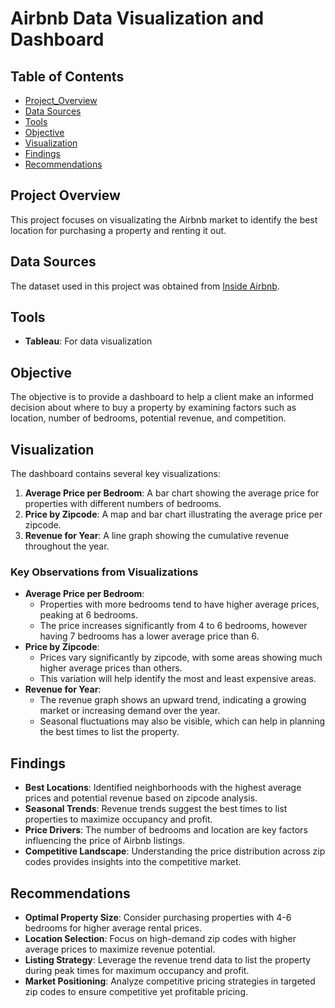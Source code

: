 # Airbnb Data Visualization and Dashboard

## Table of Contents

- [Project_Overview](#project-overview)
- [Data Sources](#data-sources)
- [Tools](#tools)
- [Objective](#objective)
- [Visualization](#visualization)
- [Findings](#findings)
- [Recommendations](#recommendations)


## Project Overview
This project focuses on visualizating the Airbnb market to identify the best location for purchasing a property and renting it out.

## Data Sources
The dataset used in this project was obtained from [Inside Airbnb](https://insideairbnb.com/get-the-data/).

## Tools
- **Tableau**: For data visualization

## Objective
The objective is to provide a dashboard to help a client make an informed decision about where to buy a property by examining factors such as location, number of bedrooms, potential revenue, and competition.

## Visualization
The dashboard contains several key visualizations:
1. **Average Price per Bedroom**: A bar chart showing the average price for properties with different numbers of bedrooms.
2. **Price by Zipcode**: A map and bar chart illustrating the average price per zipcode.
3. **Revenue for Year**: A line graph showing the cumulative revenue throughout the year.

### Key Observations from Visualizations
- **Average Price per Bedroom**: 
  - Properties with more bedrooms tend to have higher average prices, peaking at 6 bedrooms.
  - The price increases significantly from 4 to 6 bedrooms, however having 7 bedrooms has a lower average price than 6.
- **Price by Zipcode**:
  - Prices vary significantly by zipcode, with some areas showing much higher average prices than others.
  - This variation will help identify the most and least expensive areas.
- **Revenue for Year**:
  - The revenue graph shows an upward trend, indicating a growing market or increasing demand over the year.
  - Seasonal fluctuations may also be visible, which can help in planning the best times to list the property.

## Findings
- **Best Locations**: Identified neighborhoods with the highest average prices and potential revenue based on zipcode analysis.
- **Seasonal Trends**: Revenue trends suggest the best times to list properties to maximize occupancy and profit.
- **Price Drivers**: The number of bedrooms and location are key factors influencing the price of Airbnb listings.
- **Competitive Landscape**: Understanding the price distribution across zip codes provides insights into the competitive market.

## Recommendations
- **Optimal Property Size**: Consider purchasing properties with 4-6 bedrooms for higher average rental prices.
- **Location Selection**: Focus on high-demand zip codes with higher average prices to maximize revenue potential.
- **Listing Strategy**: Leverage the revenue trend data to list the property during peak times for maximum occupancy and profit.
- **Market Positioning**: Analyze competitive pricing strategies in targeted zip codes to ensure competitive yet profitable pricing.
